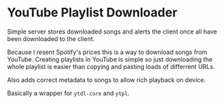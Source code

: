 # YouTube Playlist Downloader
Simple server stores downloaded songs and alerts the client once all have been downloaded to the client.

Because I resent Spotify's prices this is a way to download songs from YouTube. Creating playlists in YouTube is simple so just downloading the whole playlist is easier than copying and pasting loads of differrent URLs.

Also adds correct metadata to songs to allow rich playback on device.

Basically a wrapper for `ytdl-core` and `ytpl`.
